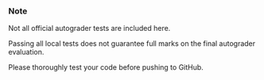 ### Note
Not all official autograder tests are included here.

Passing all local tests does not guarantee full marks on the final autograder evaluation.

Please thoroughly test your code before pushing to GitHub.
